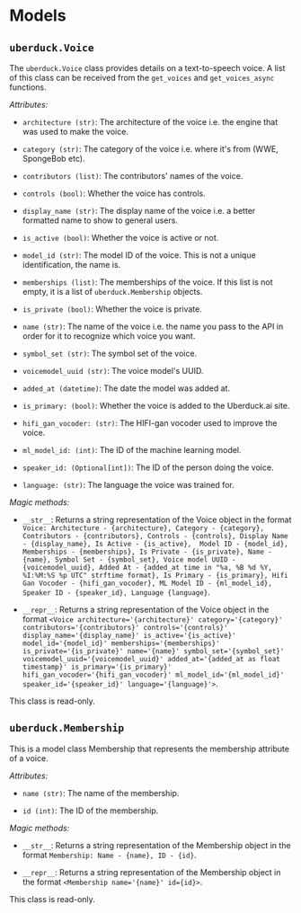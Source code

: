 # Models

## `uberduck.Voice`

The `uberduck.Voice` class provides details on a text-to-speech voice. A list of this class can be received from the `get_voices` and `get_voices_async` functions.

*Attributes:*

* `architecture (str)`: The architecture of the voice i.e. the engine that was used to make the voice.

* `category (str)`: The category of the voice i.e. where it's from (WWE, SpongeBob etc).

* `contributors (list)`: The contributors' names of the voice.

* `controls (bool)`: Whether the voice has controls.

* `display_name (str)`: The display name of the voice i.e. a better formatted name to show to general users.

* `is_active (bool)`: Whether the voice is active or not.
  
* `model_id (str)`: The model ID of the voice. This is not a unique identification, the name is.

* `memberships (list)`: The memberships of the voice. If this list is not empty, it is a list of `uberduck.Membership` objects.

* `is_private (bool)`: Whether the voice is private.

* `name (str)`: The name of the voice i.e. the name you pass to the API in order for it to recognize which voice you want.

* `symbol_set (str)`: The symbol set of the voice.

* `voicemodel_uuid (str)`: The voice model's UUID.

* `added_at (datetime)`: The date the model was added at.

* `is_primary: (bool)`: Whether the voice is added to the Uberduck.ai site.

* `hifi_gan_vocoder: (str)`: The HIFI-gan vocoder used to improve the voice.

* `ml_model_id: (int)`: The ID of the machine learning model.

* `speaker_id: (Optional[int])`: The ID of the person doing the voice.

* `language: (str)`: The language the voice was trained for.

*Magic methods:*

* `__str__`: Returns a string representation of the Voice object in the format `Voice: Architecture - {architecture}, Category - {category}, Contributors - {contributors}, Controls - {controls}, Display Name - {display_name}, Is Active - {is_active},  Model ID - {model_id}, Memberships - {memberships}, Is Private - {is_private}, Name - {name}, Symbol Set - {symbol_set}, Voice model UUID - {voicemodel_uuid}, Added At - {added_at time in "%a, %B %d %Y, %I:%M:%S %p UTC" strftime format}, Is Primary - {is_primary}, Hifi Gan Vocoder - {hifi_gan_vocoder}, ML Model ID - {ml_model_id}, Speaker ID - {speaker_id}, Language {language}`.
    
* `__repr__`: Returns a string representation of the Voice object in the format `<Voice architecture='{architecture}' category='{category}' contributors='{contributors}' controls='{controls}' display_name='{display_name}' is_active='{is_active}' model_id='{model_id}' memberships='{memberships}' is_private='{is_private}' name='{name}' symbol_set='{symbol_set}' voicemodel_uuid='{voicemodel_uuid}' added_at='{added_at as float timestamp}' is_primary='{is_primary}' hifi_gan_vocoder='{hifi_gan_vocoder}' ml_model_id='{ml_model_id}' speaker_id='{speaker_id}' language='{language}'>`.

This class is read-only.

## `uberduck.Membership`

This is a model class Membership that represents the membership attribute of a voice.
    
*Attributes:*

* `name (str)`: The name of the membership.

* `id (int)`: The ID of the membership.

*Magic methods:*

* `__str__`: Returns a string representation of the Membership object in the format `Membership: Name - {name}, ID - {id}`.

* `__repr__`: Returns a string representation of the Membership object in the format `<Membership name='{name}' id={id}>`.

This class is read-only.